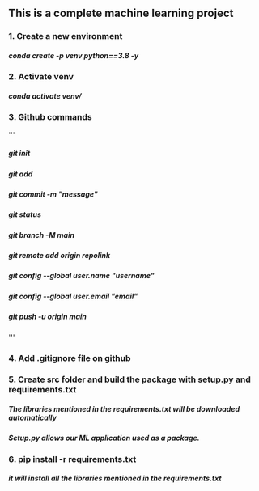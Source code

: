 ## This is a complete machine learning project

### 1. Create a new environment
##### conda create -p venv python==3.8 -y

### 2. Activate venv
##### conda activate venv/

### 3. Github commands
'''
##### git init
##### git add
##### git commit -m "message"
##### git status
##### git branch -M main
##### git remote add origin repolink
##### git config --global user.name "username" 
##### git config --global user.email "email"
##### git push -u origin main
'''

### 4. Add .gitignore file on github
### 5. Create src folder and build the package with setup.py and requirements.txt
##### The libraries mentioned in the requirements.txt will be downloaded automatically
#####  Setup.py allows our ML application used as a package.
### 6. pip install -r requirements.txt
##### it will install all the libraries mentioned in the requirements.txt



